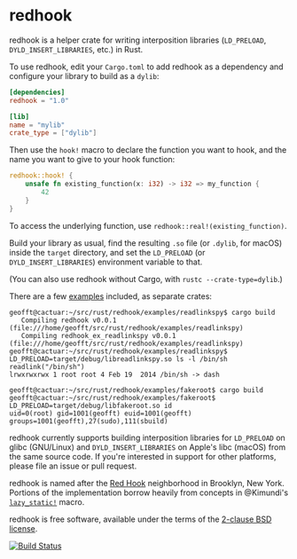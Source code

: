 redhook
=======

redhook is a helper crate for writing interposition libraries
(`LD_PRELOAD`, `DYLD_INSERT_LIBRARIES`, etc.) in Rust.

To use redhook, edit your `Cargo.toml` to add redhook as a dependency
and configure your library to build as a `dylib`:

```toml
[dependencies]
redhook = "1.0"

[lib]
name = "mylib"
crate_type = ["dylib"]
```

Then use the `hook!` macro to declare the function you want to hook, and
the name you want to give to your hook function:

```rust
redhook::hook! {
    unsafe fn existing_function(x: i32) -> i32 => my_function {
        42
    }
}
```

To access the underlying function, use `redhook::real!(existing_function)`.

Build your library as usual, find the resulting `.so` file (or `.dylib`,
for macOS) inside the `target` directory, and set the `LD_PRELOAD` (or
`DYLD_INSERT_LIBRARIES`) environment variable to that.

(You can also use redhook without Cargo, with `rustc --crate-type=dylib`.)

There are a few [examples](examples) included, as separate crates:

```
geofft@cactuar:~/src/rust/redhook/examples/readlinkspy$ cargo build
   Compiling redhook v0.0.1 (file:///home/geofft/src/rust/redhook/examples/readlinkspy)
   Compiling redhook_ex_readlinkspy v0.0.1 (file:///home/geofft/src/rust/redhook/examples/readlinkspy)
geofft@cactuar:~/src/rust/redhook/examples/readlinkspy$ LD_PRELOAD=target/debug/libreadlinkspy.so ls -l /bin/sh
readlink("/bin/sh")
lrwxrwxrwx 1 root root 4 Feb 19  2014 /bin/sh -> dash
```

```
geofft@cactuar:~/src/rust/redhook/examples/fakeroot$ cargo build
geofft@cactuar:~/src/rust/redhook/examples/fakeroot$ LD_PRELOAD=target/debug/libfakeroot.so id
uid=0(root) gid=1001(geofft) euid=1001(geofft) groups=1001(geofft),27(sudo),111(sbuild)
```

redhook currently supports building interposition libraries for
`LD_PRELOAD` on glibc (GNU/Linux) and `DYLD_INSERT_LIBRARIES` on Apple's
libc (macOS) from the same source code. If you're interested in
support for other platforms, please file an issue or pull request.

redhook is named after the [Red Hook](http://en.wikipedia.org/wiki/Red_Hook,_Brooklyn)
neighborhood in Brooklyn, New York. Portions of the implementation
borrow heavily from concepts in @Kimundi's
[`lazy_static!`](https://github.com/Kimundi/lazy-static.rs) macro.

redhook is free software, available under the terms of the
[2-clause BSD license](COPYING).

[![Build Status](https://travis-ci.org/geofft/redhook.svg?branch=master)](https://travis-ci.org/geofft/redhook)

